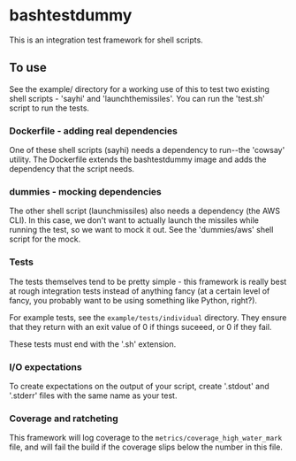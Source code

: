 # bashtestdummy

This is an integration test framework for shell scripts.

## To use

See the example/ directory for a working use of this to test two
existing shell scripts - 'sayhi' and 'launchthemissiles'.  You can run
the 'test.sh' script to run the tests.

### Dockerfile - adding real dependencies

One of these shell scripts (sayhi) needs a dependency to run--the
'cowsay' utility.  The Dockerfile extends the bashtestdummy image and
adds the dependency that the script needs.

### dummies - mocking dependencies

The other shell script (launchmissiles) also needs a dependency (the
AWS CLI).  In this case, we don't want to actually launch the missiles
while running the test, so we want to mock it out.  See the
'dummies/aws' shell script for the mock.

### Tests

The tests themselves tend to be pretty simple - this framework is
really best at rough integration tests instead of anything fancy (at a
certain level of fancy, you probably want to be using something like
Python, right?).

For example tests, see the `example/tests/individual` directory.  They
ensure that they return with an exit value of 0 if things suceeed, or
0 if they fail.

These tests must end with the '.sh' extension.

### I/O expectations

To create expectations on the output of your script, create '.stdout'
and '.stderr' files with the same name as your test.

### Coverage and ratcheting

This framework will log coverage to the
`metrics/coverage_high_water_mark` file, and will fail the build if
the coverage slips below the number in this file.
